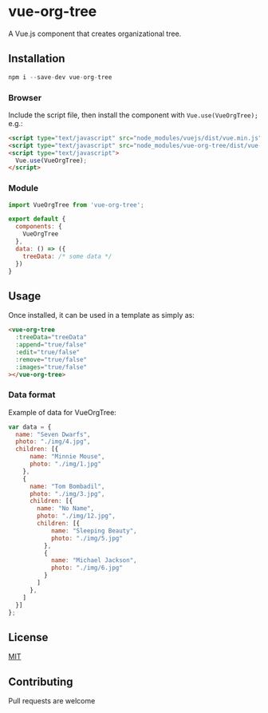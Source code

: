 # vue-org-tree

A Vue.js component that creates organizational tree.

## Installation

```js
npm i --save-dev vue-org-tree
```

### Browser

Include the script file, then install the component with `Vue.use(VueOrgTree);` e.g.:

```html
<script type="text/javascript" src="node_modules/vuejs/dist/vue.min.js"></script>
<script type="text/javascript" src="node_modules/vue-org-tree/dist/vue-org-tree.min.js"></script>
<script type="text/javascript">
  Vue.use(VueOrgTree);
</script>
```

### Module

```js
import VueOrgTree from 'vue-org-tree';

export default {
  components: {
    VueOrgTree
  },
  data: () => ({
    treeData: /* some data */
  })
}
```

## Usage

Once installed, it can be used in a template as simply as:

```html
<vue-org-tree
  :treeData="treeData"
  :append="true/false"
  :edit="true/false"
  :remove="true/false"
  :images="true/false"
></vue-org-tree>
```

### Data format

Example of data for VueOrgTree:

```js
var data = {
  name: "Seven Dwarfs",
  photo: "./img/4.jpg",
  children: [{
      name: "Minnie Mouse",
      photo: "./img/1.jpg"
    },
    {
      name: "Tom Bombadil",
      photo: "./img/3.jpg",
      children: [{
        name: "No Name",
        photo: "./img/12.jpg",
        children: [{
            name: "Sleeping Beauty",
            photo: "./img/5.jpg"
          },
          {
            name: "Michael Jackson",
            photo: "./img/6.jpg"
          }
        ]
      },
    ]
  }]
};
```
## License

[MIT](http://opensource.org/licenses/MIT)

## Contributing

Pull requests are welcome